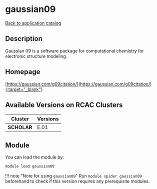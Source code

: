 # gaussian09

[Back to application catalog](../app_catalog.md)

## Description

Gaussian 09 is a software package for computational chemistry for electronic structure modeling.

## Homepage

[https://gaussian.com/g09citation/](https://gaussian.com/g09citation/){:target="_blank"}

## Available Versions on RCAC Clusters

|Cluster|Versions|
|---|---|
**SCHOLAR**|E.01

## Module

You can load the module by:

```bash
module load gaussian09
```

!!! note "Note for using `gaussian09`"
    Run `module spider gaussian09` beforehand to check if this version requires any prerequisite modules.
